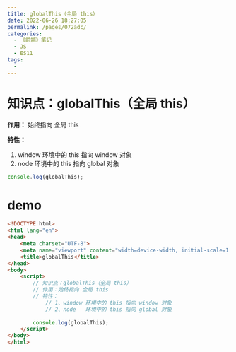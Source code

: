 ```yaml
---
title: globalThis（全局 this）
date: 2022-06-26 18:27:05
permalink: /pages/072adc/
categories:
  - 《前端》笔记
  - JS
  - ES11
tags:
  - 
---
```

# 知识点：globalThis（全局 this）

**作用：** 始终指向 全局 this

**特性：**
1. window 环境中的 this 指向 window 对象
2. node   环境中的 this 指向 global 对象
    
```js
console.log(globalThis);
```

# demo
```html
<!DOCTYPE html>
<html lang="en">
<head>
    <meta charset="UTF-8">
    <meta name="viewport" content="width=device-width, initial-scale=1.0">
    <title>globalThis</title>
</head>
<body>
    <script>
        // 知识点：globalThis（全局 this）
        // 作用：始终指向 全局 this
        // 特性：
            // 1、window 环境中的 this 指向 window 对象
            // 2、node   环境中的 this 指向 global 对象
            
        console.log(globalThis);
    </script>
</body>
</html>
```